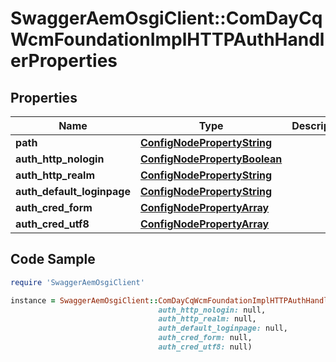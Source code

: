 # SwaggerAemOsgiClient::ComDayCqWcmFoundationImplHTTPAuthHandlerProperties

## Properties

Name | Type | Description | Notes
------------ | ------------- | ------------- | -------------
**path** | [**ConfigNodePropertyString**](ConfigNodePropertyString.md) |  | [optional] 
**auth_http_nologin** | [**ConfigNodePropertyBoolean**](ConfigNodePropertyBoolean.md) |  | [optional] 
**auth_http_realm** | [**ConfigNodePropertyString**](ConfigNodePropertyString.md) |  | [optional] 
**auth_default_loginpage** | [**ConfigNodePropertyString**](ConfigNodePropertyString.md) |  | [optional] 
**auth_cred_form** | [**ConfigNodePropertyArray**](ConfigNodePropertyArray.md) |  | [optional] 
**auth_cred_utf8** | [**ConfigNodePropertyArray**](ConfigNodePropertyArray.md) |  | [optional] 

## Code Sample

```ruby
require 'SwaggerAemOsgiClient'

instance = SwaggerAemOsgiClient::ComDayCqWcmFoundationImplHTTPAuthHandlerProperties.new(path: null,
                                 auth_http_nologin: null,
                                 auth_http_realm: null,
                                 auth_default_loginpage: null,
                                 auth_cred_form: null,
                                 auth_cred_utf8: null)
```


